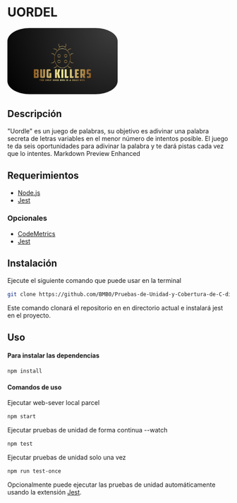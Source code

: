 # UORDEL
<img src="./imagenes/Team_Logo.png" alt="Team Logo" width="250" height="150" style="border-radius: 20%;">

## Descripción

"Uordle" es un juego de palabras, su objetivo es adivinar una palabra secreta de letras variables en el menor número de intentos posible. El juego te da seis oportunidades para adivinar la palabra y te dará pistas cada vez que lo intentes.
Markdown Preview Enhanced
## Requerimientos

- [Node.js](https://nodejs.org/en)
- [Jest](https://jestjs.io/docs/getting-started)

### Opcionales

- [CodeMetrics](https://marketplace.visualstudio.com/items?itemName=kisstkondoros.vscode-codemetrics)
- [Jest](https://marketplace.visualstudio.com/items?itemName=Orta.vscode-jest)

## Instalación

Ejecute el siguiente comando que puede usar en la terminal
```bash
git clone https://github.com/BMB0/Pruebas-de-Unidad-y-Cobertura-de-C-digo && cd Pruebas-de-Unidad-y-Cobertura-de-C-digo && npm install --save-dev jest
```
Este comando clonará el repositorio en en directorio actual e instalará jest en el proyecto.
## Uso

#### Para instalar las dependencias
```bash
npm install
```

#### Comandos de uso
Ejecutar web-sever local parcel
```bash
npm start
```
Ejecutar pruebas de unidad de forma continua --watch
```bash
npm test
```
Ejecutar pruebas de unidad solo una vez
```bash
npm run test-once
```
Opcionalmente puede ejecutar las pruebas de unidad automáticamente usando la extensión [Jest](https://marketplace.visualstudio.com/items?itemName=Orta.vscode-jest).
